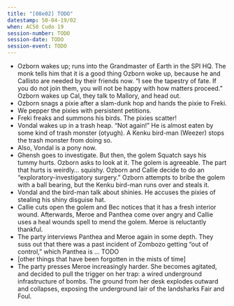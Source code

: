 ```yaml
---
title: "[08e02] TODO"
datestamp: 50-04-19/02
when: AC50 Cudo 19
session-number: TODO
session-date: TODO
session-event: TODO
---
```


* Ozborn wakes up; runs into the Grandmaster of Earth in the SPI HQ. The monk tells him that it is a good thing Ozborn woke up, because he and Callisto are needed by their friends now. “I see the tapestry of fate. If you do not join them, you will not be happy with how matters proceed.” Ozborn wakes up Cal, they talk to Mallory, and head out.
* Ozborn snags a pixie after a slam-dunk hop and hands the pixie to Freki.
* We pepper the pixies with persistent petitions.
* Freki freaks and summons his birds. The pixies scatter!
* Vondal wakes up in a trash heap. “Not again!” He is almost eaten by some kind of trash monster (otyugh). A Kenku bird-man (Weezer) stops the trash monster from doing so.
* Also, Vondal is a pony now.
* Ghensh goes to investigate. But then, the golem Squatch says his tummy hurts. Ozborn asks to look at it. The golem is agreeable. The part that hurts is weirdly… squishy. Ozborn and Callie decide to do an “exploratory-investigatory surgery.” Ozborn attempts to bribe the golem with a ball bearing, but the Kenku bird-man runs over and steals it.
* Vondal and the bird-man talk about shinies. He accuses the pixies of stealing his shiny disguise hat.
* Callie cuts open the golem and Bec notices that it has a fresh interior wound. Afterwards, Meroe and Panthea come over angry and Callie uses a heal wounds spell to mend the golem. Meroe is reluctantly thankful.
* The party interviews Panthea and Meroe again in some depth. They suss out that there was a past incident of Zombozo getting “out of control,” which Panthea is … TODO
* [other things that have been forgotten in the mists of time]
* The party presses Meroe increasingly harder. She becomes agitated, and decided to pull the trigger on her trap: a wired underground infrastructure of bombs. The ground from her desk explodes outward and collapses, exposing the underground lair of the landsharks Fair and Foul.
